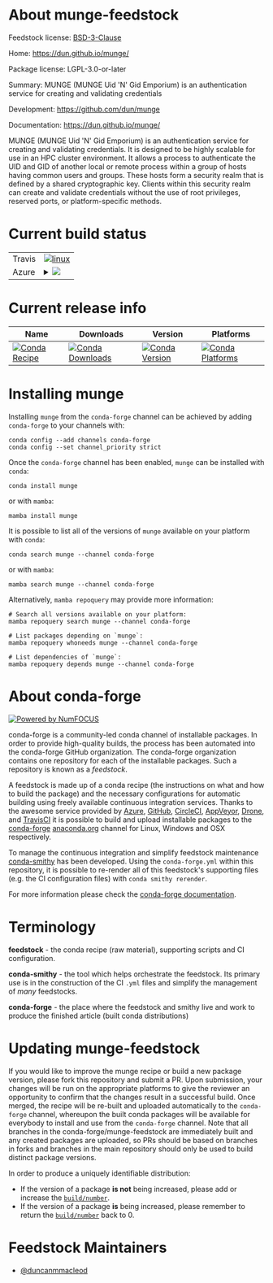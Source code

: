 About munge-feedstock
=====================

Feedstock license: [BSD-3-Clause](https://github.com/conda-forge/munge-feedstock/blob/main/LICENSE.txt)

Home: https://dun.github.io/munge/

Package license: LGPL-3.0-or-later

Summary: MUNGE (MUNGE Uid 'N' Gid Emporium) is an authentication service for creating and validating credentials

Development: https://github.com/dun/munge

Documentation: https://dun.github.io/munge/

MUNGE (MUNGE Uid 'N' Gid Emporium) is an authentication service for
creating and validating credentials.  It is designed to be highly
scalable for use in an HPC cluster environment.  It allows a process
to authenticate the UID and GID of another local or remote process
within a group of hosts having common users and groups. These hosts
form a security realm that is defined by a shared cryptographic key.
Clients within this security realm can create and validate credentials
without the use of root privileges, reserved ports, or platform-specific
methods.


Current build status
====================


<table><tr>
    <td>Travis</td>
    <td>
      <a href="https://app.travis-ci.com/conda-forge/munge-feedstock">
        <img alt="linux" src="https://img.shields.io/travis/com/conda-forge/munge-feedstock/main.svg?label=Linux">
      </a>
    </td>
  </tr>
    
  <tr>
    <td>Azure</td>
    <td>
      <details>
        <summary>
          <a href="https://dev.azure.com/conda-forge/feedstock-builds/_build/latest?definitionId=7935&branchName=main">
            <img src="https://dev.azure.com/conda-forge/feedstock-builds/_apis/build/status/munge-feedstock?branchName=main">
          </a>
        </summary>
        <table>
          <thead><tr><th>Variant</th><th>Status</th></tr></thead>
          <tbody><tr>
              <td>linux_64</td>
              <td>
                <a href="https://dev.azure.com/conda-forge/feedstock-builds/_build/latest?definitionId=7935&branchName=main">
                  <img src="https://dev.azure.com/conda-forge/feedstock-builds/_apis/build/status/munge-feedstock?branchName=main&jobName=linux&configuration=linux%20linux_64_" alt="variant">
                </a>
              </td>
            </tr><tr>
              <td>linux_aarch64</td>
              <td>
                <a href="https://dev.azure.com/conda-forge/feedstock-builds/_build/latest?definitionId=7935&branchName=main">
                  <img src="https://dev.azure.com/conda-forge/feedstock-builds/_apis/build/status/munge-feedstock?branchName=main&jobName=linux&configuration=linux%20linux_aarch64_" alt="variant">
                </a>
              </td>
            </tr><tr>
              <td>linux_ppc64le</td>
              <td>
                <a href="https://dev.azure.com/conda-forge/feedstock-builds/_build/latest?definitionId=7935&branchName=main">
                  <img src="https://dev.azure.com/conda-forge/feedstock-builds/_apis/build/status/munge-feedstock?branchName=main&jobName=linux&configuration=linux%20linux_ppc64le_" alt="variant">
                </a>
              </td>
            </tr><tr>
              <td>osx_64</td>
              <td>
                <a href="https://dev.azure.com/conda-forge/feedstock-builds/_build/latest?definitionId=7935&branchName=main">
                  <img src="https://dev.azure.com/conda-forge/feedstock-builds/_apis/build/status/munge-feedstock?branchName=main&jobName=osx&configuration=osx%20osx_64_" alt="variant">
                </a>
              </td>
            </tr>
          </tbody>
        </table>
      </details>
    </td>
  </tr>
</table>

Current release info
====================

| Name | Downloads | Version | Platforms |
| --- | --- | --- | --- |
| [![Conda Recipe](https://img.shields.io/badge/recipe-munge-green.svg)](https://anaconda.org/conda-forge/munge) | [![Conda Downloads](https://img.shields.io/conda/dn/conda-forge/munge.svg)](https://anaconda.org/conda-forge/munge) | [![Conda Version](https://img.shields.io/conda/vn/conda-forge/munge.svg)](https://anaconda.org/conda-forge/munge) | [![Conda Platforms](https://img.shields.io/conda/pn/conda-forge/munge.svg)](https://anaconda.org/conda-forge/munge) |

Installing munge
================

Installing `munge` from the `conda-forge` channel can be achieved by adding `conda-forge` to your channels with:

```
conda config --add channels conda-forge
conda config --set channel_priority strict
```

Once the `conda-forge` channel has been enabled, `munge` can be installed with `conda`:

```
conda install munge
```

or with `mamba`:

```
mamba install munge
```

It is possible to list all of the versions of `munge` available on your platform with `conda`:

```
conda search munge --channel conda-forge
```

or with `mamba`:

```
mamba search munge --channel conda-forge
```

Alternatively, `mamba repoquery` may provide more information:

```
# Search all versions available on your platform:
mamba repoquery search munge --channel conda-forge

# List packages depending on `munge`:
mamba repoquery whoneeds munge --channel conda-forge

# List dependencies of `munge`:
mamba repoquery depends munge --channel conda-forge
```


About conda-forge
=================

[![Powered by
NumFOCUS](https://img.shields.io/badge/powered%20by-NumFOCUS-orange.svg?style=flat&colorA=E1523D&colorB=007D8A)](https://numfocus.org)

conda-forge is a community-led conda channel of installable packages.
In order to provide high-quality builds, the process has been automated into the
conda-forge GitHub organization. The conda-forge organization contains one repository
for each of the installable packages. Such a repository is known as a *feedstock*.

A feedstock is made up of a conda recipe (the instructions on what and how to build
the package) and the necessary configurations for automatic building using freely
available continuous integration services. Thanks to the awesome service provided by
[Azure](https://azure.microsoft.com/en-us/services/devops/), [GitHub](https://github.com/),
[CircleCI](https://circleci.com/), [AppVeyor](https://www.appveyor.com/),
[Drone](https://cloud.drone.io/welcome), and [TravisCI](https://travis-ci.com/)
it is possible to build and upload installable packages to the
[conda-forge](https://anaconda.org/conda-forge) [anaconda.org](https://anaconda.org/)
channel for Linux, Windows and OSX respectively.

To manage the continuous integration and simplify feedstock maintenance
[conda-smithy](https://github.com/conda-forge/conda-smithy) has been developed.
Using the ``conda-forge.yml`` within this repository, it is possible to re-render all of
this feedstock's supporting files (e.g. the CI configuration files) with ``conda smithy rerender``.

For more information please check the [conda-forge documentation](https://conda-forge.org/docs/).

Terminology
===========

**feedstock** - the conda recipe (raw material), supporting scripts and CI configuration.

**conda-smithy** - the tool which helps orchestrate the feedstock.
                   Its primary use is in the construction of the CI ``.yml`` files
                   and simplify the management of *many* feedstocks.

**conda-forge** - the place where the feedstock and smithy live and work to
                  produce the finished article (built conda distributions)


Updating munge-feedstock
========================

If you would like to improve the munge recipe or build a new
package version, please fork this repository and submit a PR. Upon submission,
your changes will be run on the appropriate platforms to give the reviewer an
opportunity to confirm that the changes result in a successful build. Once
merged, the recipe will be re-built and uploaded automatically to the
`conda-forge` channel, whereupon the built conda packages will be available for
everybody to install and use from the `conda-forge` channel.
Note that all branches in the conda-forge/munge-feedstock are
immediately built and any created packages are uploaded, so PRs should be based
on branches in forks and branches in the main repository should only be used to
build distinct package versions.

In order to produce a uniquely identifiable distribution:
 * If the version of a package **is not** being increased, please add or increase
   the [``build/number``](https://docs.conda.io/projects/conda-build/en/latest/resources/define-metadata.html#build-number-and-string).
 * If the version of a package **is** being increased, please remember to return
   the [``build/number``](https://docs.conda.io/projects/conda-build/en/latest/resources/define-metadata.html#build-number-and-string)
   back to 0.

Feedstock Maintainers
=====================

* [@duncanmmacleod](https://github.com/duncanmmacleod/)

